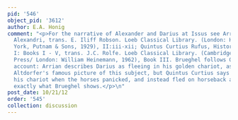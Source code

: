 ```yaml
---
pid: '546'
object_pid: '3612'
author: E.A. Honig
comment: "<p>For the narrative of Alexander and Darius at Issus see Arrian, Anabasis
  Alexandri, trans. E. Iliff Robson. Loeb Classical Library. (London: Heinemann/ New
  York, Putnam & Sons, 1929), II:iii-xii; Quintus Curtius Rufus, History of Alexander
  I: Books I - V, trans. J.C. Rolfe. Loeb Classical Library. (Cambridge: Harvard University
  Press/ London: William Heinemann, 1962), Book III. Brueghel follows Quintus Curtius's
  account: Arrian describes Darius as fleeing in his golden chariot, as we see in
  Altdorfer's famous picture of this subject, but Quintus Curtius says that he left
  his chariot when the horses panicked, and instead fled on horseback and this is
  exactly what Brueghel shows.</p>\n"
post_date: 10/21/12
order: '545'
collection: discussion
---
```


